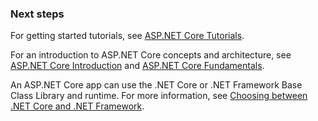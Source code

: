 ### Next steps

For getting started tutorials, see [ASP.NET Core Tutorials](xref:tutorials/index).

For an introduction to ASP.NET Core concepts and architecture, see [ASP.NET Core Introduction](xref:index) and [ASP.NET Core Fundamentals](xref:fundamentals/index).

An ASP.NET Core app can use the .NET Core or .NET Framework Base Class Library and runtime. For more information, see [Choosing between .NET Core and .NET Framework](/dotnet/articles/standard/choosing-core-framework-server).